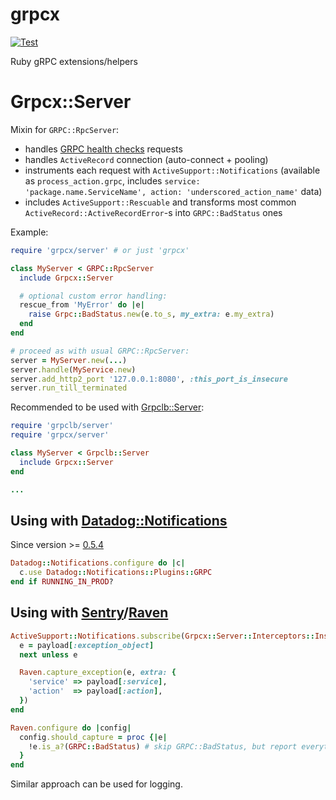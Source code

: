 # grpcx

[![Test](https://github.com/bsm/grpcx/actions/workflows/test.yml/badge.svg)](https://github.com/bsm/grpcx/actions/workflows/test.yml)

Ruby gRPC extensions/helpers

# Grpcx::Server

Mixin for `GRPC::RpcServer`:

- handles [GRPC health checks](https://github.com/grpc/grpc/blob/master/doc/health-checking.md) requests
- handles `ActiveRecord` connection (auto-connect + pooling)
- instruments each request with `ActiveSupport::Notifications` (available as `process_action.grpc`, includes `service: 'package.name.ServiceName', action: 'underscored_action_name'` data)
- includes `ActiveSupport::Rescuable` and transforms most common `ActiveRecord::ActiveRecordError`-s into `GRPC::BadStatus` ones

Example:

```ruby
require 'grpcx/server' # or just 'grpcx'

class MyServer < GRPC::RpcServer
  include Grpcx::Server

  # optional custom error handling:
  rescue_from 'MyError' do |e|
    raise Grpc::BadStatus.new(e.to_s, my_extra: e.my_extra)
  end
end

# proceed as with usual GRPC::RpcServer:
server = MyServer.new(...)
server.handle(MyService.new)
server.add_http2_port '127.0.0.1:8080', :this_port_is_insecure
server.run_till_terminated
```

Recommended to be used with [Grpclb::Server](https://github.com/bsm/grpclb/tree/master/ruby):

```ruby
require 'grpclb/server'
require 'grpcx/server'

class MyServer < Grpclb::Server
  include Grpcx::Server
end

...
```

## Using with [Datadog::Notifications](https://github.com/bsm/datadog-notifications)

Since version >= [0.5.4](https://github.com/bsm/datadog-notifications/releases/tag/v0.5.4)

```ruby
Datadog::Notifications.configure do |c|
  c.use Datadog::Notifications::Plugins::GRPC
end if RUNNING_IN_PROD?
```

## Using with [Sentry](https://sentry.io/)/[Raven](https://github.com/getsentry/raven-ruby)

```ruby
ActiveSupport::Notifications.subscribe(Grpcx::Server::Interceptors::Instrumentation::METRIC_NAME) do |_name, _start, _finish, _id, payload|
  e = payload[:exception_object]
  next unless e

  Raven.capture_exception(e, extra: {
    'service' => payload[:service],
    'action'  => payload[:action],
  })
end

Raven.configure do |config|
  config.should_capture = proc {|e|
    !e.is_a?(GRPC::BadStatus) # skip GRPC::BadStatus, but report everything else
  }
end
```

Similar approach can be used for logging.

